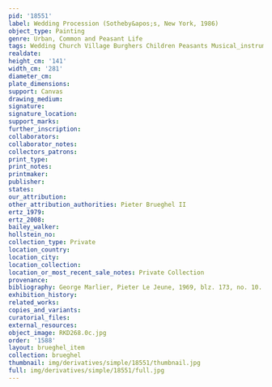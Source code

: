 ```yaml
---
pid: '18551'
label: Wedding Procession (Sotheby&apos;s, New York, 1986)
object_type: Painting
genre: Urban, Common and Peasant Life
tags: Wedding Church Village Burghers Children Peasants Musical_instruments
realdate: 
height_cm: '141'
width_cm: '281'
diameter_cm: 
plate_dimensions: 
support: Canvas
drawing_medium: 
signature: 
signature_location: 
support_marks: 
further_inscription: 
collaborators: 
collaborator_notes: 
collectors_patrons: 
print_type: 
print_notes: 
printmaker: 
publisher: 
states: 
our_attribution: 
other_attribution_authorities: Pieter Brueghel II
ertz_1979: 
ertz_2008: 
bailey_walker: 
hollstein_no: 
collection_type: Private
location_country: 
location_city: 
location_collection: 
location_or_most_recent_sale_notes: Private Collection
provenance: 
bibliography: George Marlier, Pieter Le Jeune, 1969, blz. 173, no. 10.
exhibition_history: 
related_works: 
copies_and_variants: 
curatorial_files: 
external_resources: 
object_image: RKD268.0c.jpg
order: '1588'
layout: brueghel_item
collection: brueghel
thumbnail: img/derivatives/simple/18551/thumbnail.jpg
full: img/derivatives/simple/18551/full.jpg
---
```


